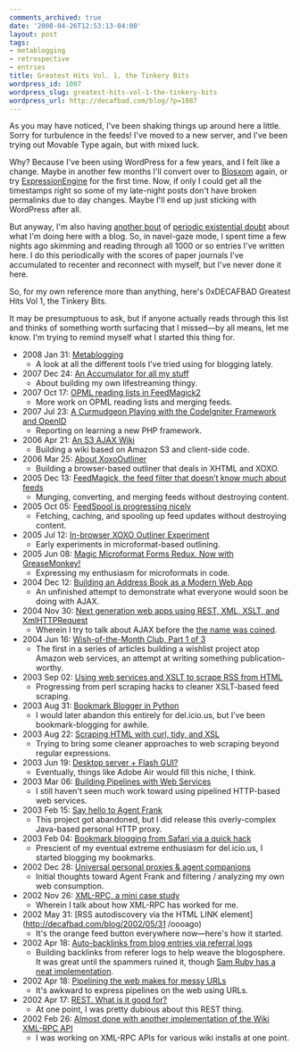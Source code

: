 ```yaml
---
comments_archived: true
date: '2008-04-26T12:53:13-04:00'
layout: post
tags:
- metablogging
- retrospective
- entries
title: Greatest Hits Vol. 1, the Tinkery Bits
wordpress_id: 1087
wordpress_slug: greatest-hits-vol-1-the-tinkery-bits
wordpress_url: http://decafbad.com/blog/?p=1087
---
```

As you may have noticed, I've been shaking things up around here a little.  Sorry for turbulence in the feeds!  I've moved to a new server, and I've been trying out Movable Type again, but with mixed luck.

Why?  Because I've been using WordPress for a few years, and I felt like a change.  Maybe in another few months I'll convert over to [Blosxom](http://www.blosxom.com/) again, or try [ExpressionEngine](http://expressionengine.com/) for the first time.  Now, if only I could get all the timestamps right so some of my late-night posts don't have broken permalinks due to day changes.  Maybe I'll end up just sticking with WordPress after all.

But anyway, I'm also having [another bout][navel1] of [periodic existential doubt][navel2] about what I'm doing here with a blog.  So, in navel-gaze mode, I spent time a few nights ago skimming and reading through all 1000 or so entries I've written here.  I do this periodically with the scores of paper journals I've accumulated to recenter and reconnect with myself, but I've never done it here.

So, for my own reference more than anything, here's 0xDECAFBAD Greatest Hits Vol 1, the Tinkery Bits.  

It may be presumptuous to ask, but if anyone actually reads through this list and thinks of something worth surfacing that I missed—by all means, let me know.  I'm trying to remind myself what I started this thing for.

<style type="text/css">
.entry-content ul li { 
   font-style: italic;
}
.entry-content ul li a { 
   font-weight: normal;
    font-style: normal;
}
.entry-content ul ul li { 
    padding-bottom: 0.75em; 
    margin-left: 0.5em;
    list-style: none;
    color: #666;
    font-weight: normal;
    font-style: normal;
}
</style>

- 2008 Jan 31: [Metablogging](http://decafbad.com/blog/2008/01/31/metablogging)
    - A look at all the different tools I've tried using for blogging lately.
- 2007 Dec 24: [An Accumulator for all my stuff](http://decafbad.com/blog/2007/12/24/an-accumulator-for-all-my-stuff)
    - About building my own lifestreaming thingy.
- 2007 Oct 17: [OPML reading lists in FeedMagick2](http://decafbad.com/blog/2007/10/17/opml-reading-lists-in-feedmagick2)
    - More work on OPML reading lists and merging feeds.
- 2007 Jul 23: [A Curmudgeon Playing with the CodeIgniter Framework and OpenID](http://decafbad.com/blog/2007/07/23/a-curmudgeon-playing-with-the-codeigniter-framework-and-openid)
    - Reporting on learning a new PHP framework.
- 2006 Apr 21: [An S3 AJAX Wiki](http://decafbad.com/blog/2006/04/21/an-s3-ajax-wiki)
    - Building a wiki based on Amazon S3 and client-side code.
- 2006 Mar 25: [About XoxoOutliner](http://decafbad.com/blog/2006/03/25/about-xoxooutliner)
    - Building a browser-based outliner that deals in XHTML and XOXO.
- 2005 Dec 13: [FeedMagick, the feed filter that doesn’t know much about feeds](http://decafbad.com/blog/2005/12/13/feedmagick-the-feed-filter-that-doesnt-know-much-about-feeds)
    - Munging, converting, and merging feeds without destroying content.
- 2005 Oct 05: [FeedSpool is progressing nicely](http://decafbad.com/blog/2005/10/05/feedspool-is-progressing-nicely)
    - Fetching, caching, and spooling up feed updates without destroying content.
- 2005 Jul 12: [In-browser XOXO Outliner Experiment](http://decafbad.com/blog/2005/07/12/xoxo-outliner-experiment)
    - Early experiments in microformat-based outlining.
- 2005 Jun 08: [Magic Microformat Forms Redux, Now with GreaseMonkey!](http://decafbad.com/blog/2005/06/08/greasemonkey-magic)
    - Expressing my enthusiasm for microformats in code.
- 2004 Dec 12: [Building an Address Book as a Modern Web App](http://decafbad.com/blog/2004/12/22/abook1)
    - An unfinished attempt to demonstrate what everyone would soon be doing with AJAX.
- 2004 Nov 30: [Next generation web apps using REST, XML, XSLT, and XmlHTTPRequest](http://decafbad.com/blog/2004/11/30/nextgenwebapps)
    - Wherein I try to talk about AJAX before the [the name was coined](http://www.adaptivepath.com/ideas/essays/archives/000385.php).
- 2004 Jun 16: [Wish-of-the-Month Club, Part 1 of 3](http://decafbad.com/blog/2004/06/16/wishofthemonthclub1)
    - The first in a series of articles building a wishlist project atop Amazon web services, an attempt at writing something publication-worthy.
- 2003 Sep 02: [Using web services and XSLT to scrape RSS from HTML](http://decafbad.com/blog/2003/09/02/xsl-scraper)
    - Progressing from perl scraping hacks to cleaner XSLT-based feed scraping.
- 2003 Aug 31: [Bookmark Blogger in Python](http://decafbad.com/blog/2003/08/31/bookmark-blogger-python)
    - I would later abandon this entirely for del.icio.us, but I've been bookmark-blogging for awhile.
- 2003 Aug 22: [Scraping HTML with curl, tidy, and XSL](http://decafbad.com/blog/2003/08/22/rss-scrape-xsl)
    - Trying to bring some cleaner approaches to web scraping beyond regular expressions.
- 2003 Jun 19: [Desktop server + Flash GUI?](http://decafbad.com/blog/2003/06/19/flash-agg)
    - Eventually, things like Adobe Air would fill this niche, I think.
- 2003 Mar 06: [Building Pipelines with Web Services](http://decafbad.com/blog/2003/03/06/web-service-pipelines)
    - I still haven't seen much work toward using pipelined HTTP-based web services.
- 2003 Feb 15: [Say hello to Agent Frank](http://decafbad.com/blog/2003/02/15/ooodaa)
    - This project got abandoned, but I did release this overly-complex Java-based personal HTTP proxy.
- 2003 Feb 04: [Bookmark blogging from Safari via a quick hack](http://decafbad.com/blog/2003/02/04/ooodoh)
    - Prescient of my eventual extreme enthusiasm for del.icio.us, I started blogging my bookmarks.
- 2002 Dec 28: [Universal personal proxies & agent companions](http://decafbad.com/blog/2002/12/28/ooocff)
    - Initial thoughts toward Agent Frank and filtering / analyzing my own web consumption.
- 2002 Nov 26: [XML-RPC, a mini case study](http://decafbad.com/blog/2002/11/26/oooccb)
    - Wherein I talk about how XML-RPC has worked for me.
- 2002 May 31: [RSS autodiscovery via the HTML LINK element](http://decafbad.com/blog/2002/05/31
/oooago)
    - It's the orange feed button everywhere now—here's how it started.
- 2002 Apr 18: [Auto-backlinks from blog entries via referral logs](http://decafbad.com/blog/2002/04/18/oooaoe)
    - Building backlinks from referer logs to help weave the blogosphere.  It was great until the spammers ruined it, though [Sam Ruby has a neat implementation](http://www.intertwingly.net/blog/2005/05/08/Sincerest-Form-Of-Flattery).
- 2002 Apr 18: [Pipelining the web makes for messy URLs](http://decafbad.com/blog/2002/04/18/oooaod)
    - It's awkward to express pipelines on the web using URLs.
- 2002 Apr 17: [REST. What is it good for?](http://decafbad.com/blog/2002/04/17/oooaob)
    - At one point, I was pretty dubious about this REST thing.
- 2002 Feb 26: [Almost done with another implementation of the Wiki XML-RPC API](http://decafbad.com/blog/2002/02/26/oooocf)
    - I was working on XML-RPC APIs for various wiki installs at one point.

[navel2]: http://decafbad.com/blog/2004/07/14/dork-funk
[navel1]: http://decafbad.com/blog/2006/12/21/my-semi-annual-blogger-navel-gazing-post

